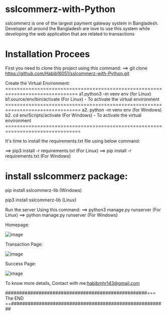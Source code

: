 # sslcommerz-with-Python
sslcommerz is one of the largest payment gateway system in Bangladesh. Developer all around the Bangladesh are love to use this system while developing the web application that are related to transactions

# Installation Procees
First you need to clone this project using this command:
==> git clone https://github.com/Habib16051/sslcommerz-with-Python.git

Create the Virtual Environment: ===============================================================================
a1.python3 -m venv env (for Linux)
b1.source/env/bin/activate (For Linux) - To activate the virtual environment ================================================================================
a2. python -m venv env (for Windows)
b2. cd env/Scripts/activate (For Windows) - To activate the virtual environment ================================================================================

It's time to install the requirements.txt file using below command:

==> pip3 install -r requirements.txt (For Linux)
==> pip install -r requirements.txt (For Windows)

# install sslcommerz package:
pip install sslcommerz-lib (Windows)            

pip3 install sslcommerz-lib (Linux)


Run the server Using this command: ==> python3 manage.py runserver (For Linux) ==> python manage.py runserver (For Windows)


Homepage:

![image](https://github.com/Habib16051/sslcommerz-with-Python/assets/39822204/51c447ea-dc71-4391-a218-fea703b1aff3)


Transaction Page:

![image](https://github.com/Habib16051/sslcommerz-with-Python/assets/39822204/19b418f4-b424-46c9-9a32-854047bb8a52)

Success Page:

![image](https://github.com/Habib16051/sslcommerz-with-Python/assets/39822204/44529b66-cbf0-46bb-8b16-7aa92597dd49)


To know more details, Contact with me:habibmhr143@gmail.com       


###################################################=== The END ==########################################################    

